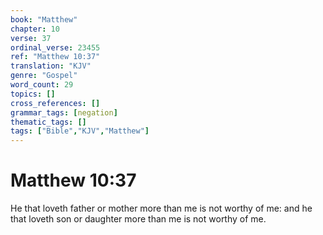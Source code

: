 ```yaml
---
book: "Matthew"
chapter: 10
verse: 37
ordinal_verse: 23455
ref: "Matthew 10:37"
translation: "KJV"
genre: "Gospel"
word_count: 29
topics: []
cross_references: []
grammar_tags: [negation]
thematic_tags: []
tags: ["Bible","KJV","Matthew"]
---
```


# Matthew 10:37

He that loveth father or mother more than me is not worthy of me: and he that loveth son or daughter more than me is not worthy of me.
